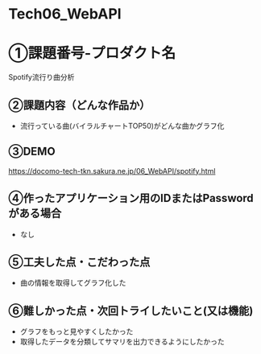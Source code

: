 # Tech06_WebAPI

# ①課題番号-プロダクト名

Spotify流行り曲分析

## ②課題内容（どんな作品か）

- 流行っている曲(バイラルチャートTOP50)がどんな曲かグラフ化

## ③DEMO

https://docomo-tech-tkn.sakura.ne.jp/06_WebAPI/spotify.html

## ④作ったアプリケーション用のIDまたはPasswordがある場合

- なし
  
## ⑤工夫した点・こだわった点

- 曲の情報を取得してグラフ化した

## ⑥難しかった点・次回トライしたいこと(又は機能)

- グラフをもっと見やすくしたかった
- 取得したデータを分類してサマリを出力できるようにしたかった
